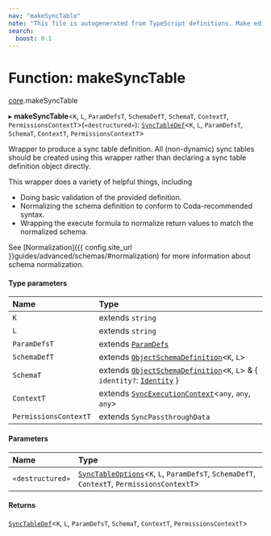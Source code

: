 ```yaml
---
nav: "makeSyncTable"
note: "This file is autogenerated from TypeScript definitions. Make edits to the comments in the TypeScript file and then run `make docs` to regenerate this file."
search:
  boost: 0.1
---
```

# Function: makeSyncTable

[core](../modules/core.md).makeSyncTable

▸ **makeSyncTable**<`K`, `L`, `ParamDefsT`, `SchemaDefT`, `SchemaT`, `ContextT`, `PermissionsContextT`\>(`«destructured»`): [`SyncTableDef`](../interfaces/core.SyncTableDef.md)<`K`, `L`, `ParamDefsT`, `SchemaT`, `ContextT`, `PermissionsContextT`\>

Wrapper to produce a sync table definition. All (non-dynamic) sync tables should be created
using this wrapper rather than declaring a sync table definition object directly.

This wrapper does a variety of helpful things, including
* Doing basic validation of the provided definition.
* Normalizing the schema definition to conform to Coda-recommended syntax.
* Wrapping the execute formula to normalize return values to match the normalized schema.

See [Normalization]({{ config.site_url }}guides/advanced/schemas/#normalization) for more information about schema normalization.

#### Type parameters

| Name | Type |
| :------ | :------ |
| `K` | extends `string` |
| `L` | extends `string` |
| `ParamDefsT` | extends [`ParamDefs`](../types/core.ParamDefs.md) |
| `SchemaDefT` | extends [`ObjectSchemaDefinition`](../interfaces/core.ObjectSchemaDefinition.md)<`K`, `L`\> |
| `SchemaT` | extends [`ObjectSchemaDefinition`](../interfaces/core.ObjectSchemaDefinition.md)<`K`, `L`\> & { `identity?`: [`Identity`](../interfaces/core.Identity.md)  } |
| `ContextT` | extends [`SyncExecutionContext`](../interfaces/core.SyncExecutionContext.md)<`any`, `any`, `any`\> |
| `PermissionsContextT` | extends `SyncPassthroughData` |

#### Parameters

| Name | Type |
| :------ | :------ |
| `«destructured»` | [`SyncTableOptions`](../interfaces/core.SyncTableOptions.md)<`K`, `L`, `ParamDefsT`, `SchemaDefT`, `ContextT`, `PermissionsContextT`\> |

#### Returns

[`SyncTableDef`](../interfaces/core.SyncTableDef.md)<`K`, `L`, `ParamDefsT`, `SchemaT`, `ContextT`, `PermissionsContextT`\>
